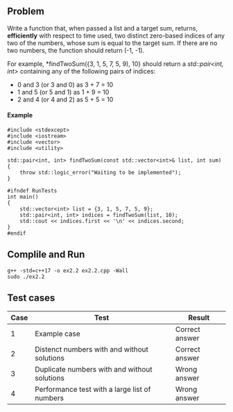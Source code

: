 ## Problem
Write a function that, when passed a list and a target sum, returns, **efficiently** with respect to time used, two distinct zero-based indices of any two of the numbers, whose sum is equal to the target sum. If there are no two numbers, the function should return (-1, -1).

For example, *findTwoSum({3, 1, 5, 7, 5, 9), 10} should return a *std::pair<int, int>* containing any of the following pairs of indices:
* 0 and 3 (or 3 and 0) as 3 + 7 = 10
* 1 and 5 (or 5 and 1) as 1 + 9 = 10
* 2 and 4 (or 4 and 2) as 5 + 5 = 10

#### Example
    #include <stdexcept>
    #include <iostream>
    #include <vector>
    #include <utility>
    
    std::pair<int, int> findTwoSum(const std::vector<int>& list, int sum)
    {
        throw std::logic_error("Waiting to be implemented");
    }
    
    #ifndef RunTests
    int main()
    {
        std::vector<int> list = {3, 1, 5, 7, 5, 9};
        std::pair<int, int> indices = findTwoSum(list, 10);
        std::cout << indices.first << '\n' << indices.second;
    }
    #endif


## Complile and Run
    g++ -std=c++17 -o ex2.2 ex2.2.cpp -Wall
    sudo ./ex2.2
## Test cases
| Case | Test | Result |
| ---- | ---- | ---- |
| 1 |   Example case | Correct answer |
| 2 | Distenct numbers with and without solutions | Correct answer |
| 3 | Duplicate numbers with and without solutions | Wrong answer |
| 4 | Performance test with a large list of numbers | Wrong answer | 
